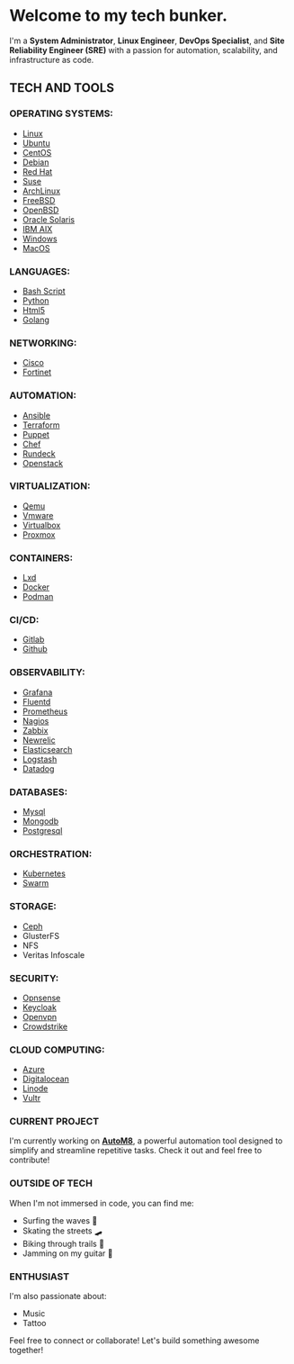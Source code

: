 # Welcome to my tech bunker.

I'm a **System Administrator**, **Linux Engineer**, **DevOps Specialist**, and **Site Reliability Engineer (SRE)** with a passion for automation, scalability, and infrastructure as code.

## TECH AND TOOLS

### **OPERATING SYSTEMS:**

- [Linux](http://www.kernel.org)
- [Ubuntu](http://www.ubuntu.com)
- [CentOS](http://www.centos.org)
- [Debian](http://www.debian.org)
- [Red Hat](http://www.redhat.com)
- [Suse](http://www.suse.com)
- [ArchLinux](http://www.archlinux.org)
- [FreeBSD](http://www.freebsd.org)
- [OpenBSD](http://www.openbsd.org)
- [Oracle Solaris](https://www.oracle.com/solaris/solaris11/)
- [IBM AIX](https://www.ibm.com/products/aix)
- [Windows](http://www.windows.com)
- [MacOS](https://www.apple.com/br/macos/)

### **LANGUAGES:**

- [Bash Script](https://www.gnu.org/software/bash/)
- [Python](http://www.python.org)
- [Html5](https://html.spec.whatwg.org/)
- [Golang](http://www.go.dev)

### **NETWORKING:**

- [Cisco](http://www.cisco.com)
- [Fortinet](http://www.fortinet.com)

### **AUTOMATION:**

- [Ansible](http://www.ansible.com)
- [Terraform](http://www.terraform.com)
- [Puppet](http://www.puppet.com)
- [Chef](http://www.chef.com)
- [Rundeck](http://www.rundeck.com)
- [Openstack](http://www.openstack.com)

### **VIRTUALIZATION:**

- [Qemu](http://www.qemu.com)
- [Vmware](http://www.vmware.com)
- [Virtualbox](http://www.virtualbox.org)
- [Proxmox](http://www.proxmox.com)

### **CONTAINERS:**

- [Lxd](http://www.lxd.org)
- [Docker](http://www.docker.com)
- [Podman](http://www.podman.io)

### **CI/CD:**

- [Gitlab](http://www.gitlab.com)
- [Github](http://www.github.com)

### **OBSERVABILITY:**

- [Grafana](http://www.grafana.com)
- [Fluentd](http://www.fluentd.org)
- [Prometheus](http://www.prometheus.com)
- [Nagios](http://www.nagios.com)
- [Zabbix](http://www.zabbix.com)
- [Newrelic](http://www.newrelic.com)
- [Elasticsearch](http://www.elasticsearch.com)
- [Logstash](http://www.logstash.net)
- [Datadog](http://www.datadog.com)

### **DATABASES:**

- [Mysql](http://www.mysql.com)
- [Mongodb](http://www.mongodb.com)
- [Postgresql](http://www.postgresql.com)

### **ORCHESTRATION:**

- [Kubernetes](http://www.kubernetes.com)
- [Swarm](http://www.swarm.org)

### **STORAGE:**

- [Ceph](http://www.ceph.com)
- GlusterFS
- NFS
- Veritas Infoscale

### **SECURITY:**

- [Opnsense](http://www.opnsense.com)
- [Keycloak](http://www.keycloak.org)
- [Openvpn](http://www.openvpn.com)
- [Crowdstrike](http://www.crowdstrike.com)

### **CLOUD COMPUTING:**

- [Azure](http://www.azure.com)
- [Digitalocean](http://www.digitalocean.com)
- [Linode](http://www.linode.com)
- [Vultr](http://www.vultr.com)

### CURRENT PROJECT

I'm currently working on [**AutoM8**](https://github.com/mdmjunior/AutoM8), a powerful automation tool designed to simplify and streamline repetitive tasks. Check it out and feel free to contribute!

### OUTSIDE OF TECH

When I'm not immersed in code, you can find me:
- Surfing the waves 🌊
- Skating the streets 🛹
- Biking through trails 🚴
- Jamming on my guitar 🎸

### ENTHUSIAST

I'm also passionate about:
- Music
- Tattoo

Feel free to connect or collaborate! Let's build something awesome together!
